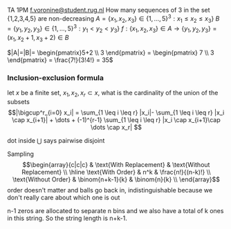 TA 1PM f.voronine@student.rug.nl
How many sequences of 3 in the set {1,2,3,4,5} are non-decreasing
$A = \{x_1, x_2, x_3\} \in \{1, \dots, 5\}^3 : x_1 \leq x_2 \leq x_3\}$
$B= \{y_1, y_2, y_3\} \in \{1, \dots, 5\}^3 : y_1 < y_2 < y_3\}$
$f: \{x_1, x_2, x_3\} \in A \to \{y_1, y_2, y_3\} =  (x_1, x_2+1, x_3+2) \in B$

$|A|=|B|= \begin{pmatrix}5+2 \\ 3 \end{pmatrix} = \begin{pmatrix} 7 \\ 3 \end{pmatrix} = \frac{7!}{3!4!} = 35$

### Inclusion-exclusion formula
let $x$ be a finite set, $x_1, x_2, x_r \subset x$, what is the cardinality of the union of the subsets $$|\bigcup^r_{i=0} x_i| = \sum_{1 \leq i \leq r} |x_i|- \sum_{1 \leq i \leq r} |x_i \cap x_{i+1}| + \dots + (-1)^{r-1} \sum_{1 \leq i \leq r} |x_i \cap x_{i+1}\cap \dots \cap x_r| $$

dot inside $\bigcup$ says pairwise disjoint


Sampling
$$\begin{array}{c|c|c} & \text{With Replacement} & \text{Without Replacement} \\ \hline \text{With Order} & n^k & \frac{n!}{(n-k)!} \\ \text{Without Order} & \binom{n+k-1}{k} & \binom{n}{k} \\ \end{array}$$
order doesn't matter and balls go back in, indistinguishable because we don't really care about which one is out

n-1 zeros are allocated to separate n bins and we also have a total of k ones in this string. So the string length is n+k-1. 


